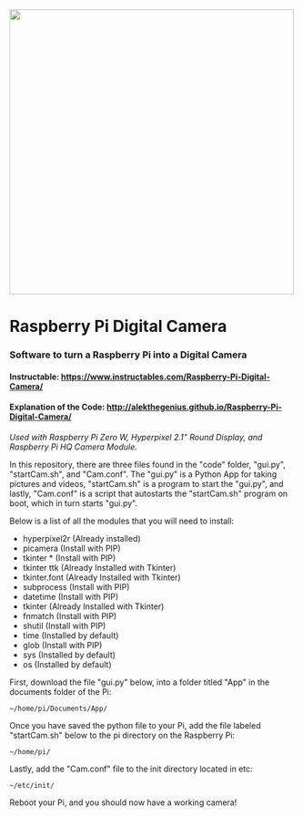 <img src="https://user-images.githubusercontent.com/106783234/224785482-4ed9fd28-42b0-4523-99ee-b58e09ab2cbc.jpg" width="500px">

# Raspberry Pi Digital Camera
### Software to turn a Raspberry Pi into a Digital Camera
#### Instructable: https://www.instructables.com/Raspberry-Pi-Digital-Camera/
#### Explanation of the Code: http://alekthegenius.github.io/Raspberry-Pi-Digital-Camera/

*Used with Raspberry Pi Zero W, Hyperpixel 2.1" Round Display, and Raspberry Pi HQ Camera Module.*

In this repository, there are three files found in the "code" folder, "gui.py", "startCam.sh", and "Cam.conf". The "gui.py" is a Python App for taking pictures and videos, "startCam.sh" is a program to start the "gui.py", and lastly, "Cam.conf" is a script that autostarts the "startCam.sh" program on boot, which in turn starts "gui.py".

Below is a list of all the modules that you will need to install:

- hyperpixel2r (Already installed)
- picamera (Install with PIP)
- tkinter * (Install with PIP)
- tkinter ttk (Already Installed with Tkinter)
- tkinter.font (Already Installed with Tkinter)
- subprocess (Install with PIP)
- datetime (Install with PIP)
- tkinter (Already Installed with Tkinter)
- fnmatch (Install with PIP)
- shutil (Install with PIP)
- time (Installed by default)
- glob (Install with PIP)
- sys (Installed by default)
- os (Installed by default)

First, download the file "gui.py" below, into a folder titled "App" in the documents folder of the Pi:

`~/home/pi/Documents/App/`

Once you have saved the python file to your Pi, add the file labeled "startCam.sh" below to the pi directory on the Raspberry Pi:

`~/home/pi/`

Lastly, add the "Cam.conf" file to the init directory located in etc:

`~/etc/init/`

Reboot your Pi, and you should now have a working camera!


